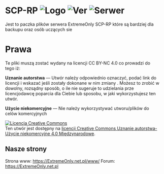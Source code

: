 # SCP-RP ![Logo](https://img.shields.io/discord/701841584647438357?color=blue&label=Discord&logo=Discord) ![Ver](https://img.shields.io/github/v/release/ExtremeOnly/mc?color=darkgreen&label=Ver&logo=Github) ![Serwer](https://img.shields.io/uptimerobot/status/m783941674-da4338b84c8a51865c2347d2?label=Status&logo=steam)
Jest to paczka plików serwera ExtremeOnly SCP-RP które są bardziej dla backupu oraz osób uczących sie

# Prawa
Te pliki muszą zostać wydany na licencji CC BY-NC 4.0 co prowadzi do tego iż: 

**Uznanie autorstwa** — Utwór należy odpowiednio oznaczyć, podać link do licencji i wskazać jeśli zostały dokonane w nim zmiany . Możesz to zrobić w dowolny, rozsądny sposób, o ile nie sugeruje to udzielania prze licencjodawcę poparcia dla Ciebie lub sposobu, w jaki wykorzystujesz ten utwór.

**Użycie niekomercyjne** — Nie należy wykorzystywać utworu/plików do celów komercyjnych

<a rel="license" href="http://creativecommons.org/licenses/by-nc/4.0/"><img alt="Licencja Creative Commons" style="border-width:0" src="https://i.creativecommons.org/l/by-nc/4.0/88x31.png" /></a><br />Ten utwór jest dostępny na <a rel="license" href="http://creativecommons.org/licenses/by-nc/4.0/">licencji Creative Commons Uznanie autorstwa-Użycie niekomercyjne 4.0 Międzynarodowe</a>.

## Nasze strony

Strona www: https://ExtremeOnly.net.pl/www/
Forum: https://ExtremeOnly.net.pl

